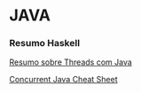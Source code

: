 # JAVA

### Resumo Haskell

[Resumo sobre Threads com Java](resumoJava.md)

[Concurrent Java Cheat Sheet](ConcurrentJavaCheatSheet.md)
